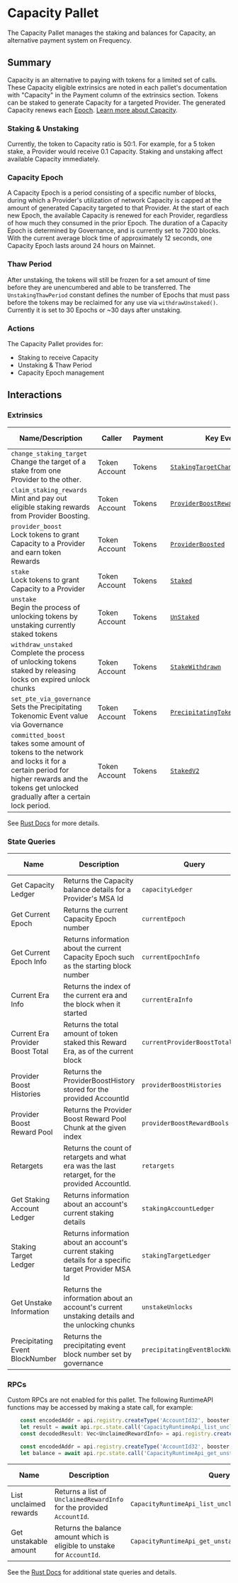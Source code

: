 # Capacity Pallet

The Capacity Pallet manages the staking and balances for Capacity, an alternative payment system on Frequency.

## Summary

Capacity is an alternative to paying with tokens for a limited set of calls.
These Capacity eligible extrinsics are noted in each pallet's documentation with "Capacity" in the Payment column of the extrinsics section.
Tokens can be staked to generate Capacity for a targeted Provider.
The generated Capacity renews each [Epoch](#capacity-epoch).
[Learn more about Capacity](https://docs.frequency.xyz/Tokenomics/ProviderIncentives.html#capacity-model).

### Staking & Unstaking
Currently, the token to Capacity ratio is 50:1.
For example, for a 5 token stake, a Provider would receive 0.1 Capacity.
Staking and unstaking affect available Capacity immediately.

### Capacity Epoch

A Capacity Epoch is a period consisting of a specific number of blocks, during which a Provider's utilization of network Capacity is capped at the amount of generated Capacity targeted to that Provider.
At the start of each new Epoch, the available Capacity is renewed for each Provider, regardless of how much they consumed in the prior Epoch.
The duration of a Capacity Epoch is determined by Governance, and is currently set to 7200 blocks.
With the current average block time of approximately 12 seconds, one Capacity Epoch lasts around 24 hours on Mainnet.

### Thaw Period

After unstaking, the tokens will still be frozen for a set amount of time before they are unencumbered and able to be transferred.
The `UnstakingThawPeriod` constant defines the number of Epochs that must pass before the tokens may be reclaimed for any use via `withdrawUnstaked()`.
Currently it is set to 30 Epochs or ~30 days after unstaking.

### Actions

The Capacity Pallet provides for:

- Staking to receive Capacity
- Unstaking & Thaw Period
- Capacity Epoch management

## Interactions

### Extrinsics

| Name/Description                                                                                                     | Caller        | Payment | Key Events                                                                                                                                | Runtime Added |
|----------------------------------------------------------------------------------------------------------------------| ------------- | ------- |-------------------------------------------------------------------------------------------------------------------------------------------|---------------|
| `change_staking_target`<br /> Change the target of a stake from one Provider to the other.                           | Token Account | Tokens | [`StakingTargetChanged`](https://frequency-chain.github.io/frequency/pallet_capacity/pallet/enum.Event.html#variant.StakingTargetChanged) | 1             |
| `claim_staking_rewards`<br /> Mint and pay out eligible staking rewards from Provider Boosting.                      | Token Account | Tokens | [`ProviderBoostRewardClaimed`](https://frequency-chain.github.io/frequency/pallet_capacity/pallet/enum.Event.html#variant.ProviderBoostRewardClaimed) | 1             |
| `provider_boost`<br />Lock tokens to grant Capacity to a Provider and earn token Rewards                             | Token Account | Tokens | [`ProviderBoosted`](https://frequency-chain.github.io/frequency/pallet_capacity/pallet/enum.Event.html#variant.Staked)                    | 1             |
| `stake`<br />Lock tokens to grant Capacity to a Provider                                                             | Token Account | Tokens | [`Staked`](https://frequency-chain.github.io/frequency/pallet_capacity/pallet/enum.Event.html#variant.Staked)                             | 1             |
| `unstake`<br />Begin the process of unlocking tokens by unstaking currently staked tokens                            | Token Account | Tokens | [`UnStaked`](https://frequency-chain.github.io/frequency/pallet_capacity/pallet/enum.Event.html#variant.UnStaked)                         | 1             |
| `withdraw_unstaked`<br />Complete the process of unlocking tokens staked by releasing locks on expired unlock chunks | Token Account | Tokens | [`StakeWithdrawn`](https://frequency-chain.github.io/frequency/pallet_capacity/pallet/enum.Event.html#variant.StakeWithdrawn)             | 1             |
| `set_pte_via_governance`<br />Sets the Precipitating Tokenomic Event value via Governance                            | Token Account | Tokens | [`PrecipitatingTokenomicEventSet`](https://frequency-chain.github.io/frequency/pallet_capacity/pallet/enum.Event.html#variant.PrecipitatingTokenomicEventSet)             | 164           |
| `committed_boost`<br />takes some amount of tokens to the network and locks it for a certain period for higher rewards and the tokens get unlocked gradually after a certain lock period.   | Token Account | Tokens | [`StakedV2`](https://frequency-chain.github.io/frequency/pallet_capacity/pallet/enum.Event.html#variant.StakedV2)             | 164           |

See [Rust Docs](https://frequency-chain.github.io/frequency/pallet_capacity/pallet/struct.Pallet.html) for more details.

### State Queries

| Name                             | Description                                                                                       | Query                       | Runtime Added |
|----------------------------------|---------------------------------------------------------------------------------------------------|-----------------------------|---------------|
| Get Capacity Ledger              | Returns the Capacity balance details for a Provider's MSA Id                                      | `capacityLedger`            | 1             |
| Get Current Epoch                | Returns the current Capacity Epoch number                                                         | `currentEpoch`              | 1             |
| Get Current Epoch Info           | Returns information about the current Capacity Epoch such as the starting block number            | `currentEpochInfo`          | 1             |
| Current Era Info                 | Returns the index of the current era and the block when it started                                | `currentEraInfo`            | 1             |
| Current Era Provider Boost Total | Returns the total amount of token staked this Reward Era, as of the current block                 | `currentProviderBoostTotal` | 1             |
| Provider Boost Histories         | Returns the ProviderBoostHistory stored for the provided AccountId                                | `providerBoostHistories`    | 1 |
| Provider Boost Reward Pool       | Returns the Provider Boost Reward Pool Chunk at the given index                                   | `providerBoostRewardBools`  | 1 |
| Retargets                        | Returns the count of retargets and what era was the last retarget, for the provided AccountId.    | `retargets`                 | 1 |
| Get Staking Account Ledger       | Returns information about an account's current staking details                                    | `stakingAccountLedger`      | 1             |
| Staking Target Ledger            | Returns information about an account's current staking details for a specific target Provider MSA Id | `stakingTargetLedger`       | 1             |
| Get Unstake Information          | Returns the information about an account's current unstaking details and the unlocking chunks     | `unstakeUnlocks`            | 1             |
| Precipitating Event BlockNumber  | Returns the precipitating event block number set by governance                                    | `precipitatingEventBlockNumber` | 164             |
### RPCs
Custom RPCs are not enabled for this pallet. The following RuntimeAPI functions may be accessed by making a state call, for example:
```javascript
    const encodedAddr = api.registry.createType('AccountId32', booster.address);  // where booster is a polkadot/keyring Keypair type
    let result = await api.rpc.state.call('CapacityRuntimeApi_list_unclaimed_rewards', encodedAddr);
    const decodedResult: Vec<UnclaimedRewardInfo> = api.registry.createType('Vec<UnclaimedRewardInfo>', result);
```

```javascript
    const encodedAddr = api.registry.createType('AccountId32', booster.address);  // where booster is a polkadot/keyring Keypair type
    let balance = await api.rpc.state.call('CapacityRuntimeApi_get_unstakable_eligible_amount', encodedAddr);
```

| Name                   | Description                                                         | Query                                       | Runtime Added |
|------------------------|---------------------------------------------------------------------|---------------------------------------------|---------------|
| List unclaimed rewards | Returns a list of `UnclaimedRewardInfo` for the provided `AccountId`. | `CapacityRuntimeApi_list_unclaimed_rewards` | 1 |
| Get unstakable amount | Returns the balance amount which is eligible to unstake for `AccountId`. | `CapacityRuntimeApi_get_unstakable_eligible_amount` | 2 |



See the [Rust Docs](https://frequency-chain.github.io/frequency/pallet_capacity/pallet/storage_types/index.html) for additional state queries and details.
